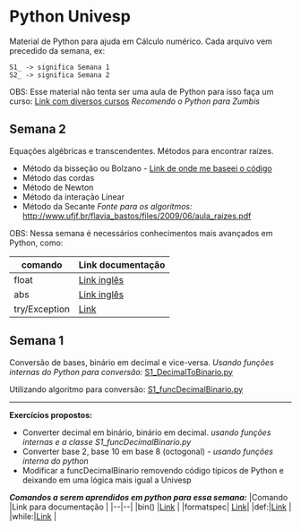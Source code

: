 # Python Univesp
Material de Python para ajuda em Cálculo numérico.
Cada arquivo vem precedido da semana, ex:

    S1_ -> significa Semana 1
    S2_ -> significa Semana 2
OBS: Esse material não tenta ser uma aula de Python para isso faça um curso:
[Link com diversos cursos](https://gist.github.com/aledruetta/9ea5996de69045087114d42ba230a587)
*Recomendo o Python para Zumbis*

## Semana 2

Equações algébricas e transcendentes. Métodos para encontrar raízes.

  - Método da bisseção ou Bolzano - [Link de onde me baseei o código](https://www.ufrgs.br/reamat/CalculoNumerico/livro-py/sdeduv-metodo_da_bissecao.html)
- Método das cordas
- Método de Newton
- Método da interação Linear
- Método da Secante
*Fonte para os algoritmos:* http://www.ufjf.br/flavia_bastos/files/2009/06/aula_raizes.pdf
 
OBS: Nessa semana é necessários conhecimentos mais avançados em Python, como:

|comando| Link documentação  |
|--|--|
|float|[Link inglês](https://docs.python.org/3/library/functions.html?highlight=float#float)|
|abs|[Link inglês](https://docs.python.org/3/library/functions.html?highlight=abs#abs)|
|try/Exception|[Link](https://pythonhelp.wordpress.com/2012/09/14/tratamento-de-excecoes/)|



## Semana 1
 

Conversão de bases, binário em decimal e vice-versa.
*Usando funções internas do Python para conversão:*
[S1_DecimalToBinario.py](https://github.com/dorathoto/PythonUnivesp/blob/master/S1_DecimalToBinario.py)

Utilizando algoritmo para conversão:
[S1_funcDecimalBinario.py](https://github.com/dorathoto/PythonUnivesp/blob/master/S1_funcDecimalBinario.py)

----------------
**Exercícios propostos:**
- Converter decimal em binário, binário em decimal. *usando funções internas e a classe S1_funcDecimalBinario.py*
- Converter base 2, base 10 em base 8 (octogonal) *- usando funções interna do python*
- Modificar a funcDecimalBinario removendo código típicos de Python e deixando em uma lógica mais igual a Univesp

***Comandos a serem aprendidos em python para essa semana:***
|Comando  |Link para documentação  |
|--|--|
|bin() |[Link](https://docs.python.org/3/library/functions.html?highlight=abs#bin)  |
|formatspec| [Link](https://docs.python.org/3/library/string.html#formatspec)|
|def:|[Link](https://wiki.python.org.br/PrincipiosFuncionais#Definindo_Fun.2BAOcA9Q-es_em_Python)  |
|while:|[Link](http://excript.com/python/while-else-python.html) |
